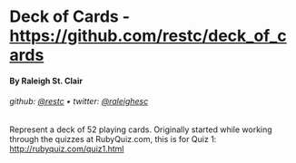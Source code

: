 # Deck of Cards - https://github.com/restc/deck_of_cards
#### By Raleigh St. Clair 
###### github: [@restc](https://www.github.com/restc) • twitter: [@raleighesc](https://www.twitter.com/raleighesc)

Represent a deck of 52 playing cards. 
Originally started while working through the quizzes at RubyQuiz.com, this is for Quiz 1: http://rubyquiz.com/quiz1.html
